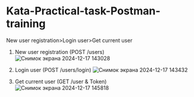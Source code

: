 # Kata-Practical-task-Postman-training
New user registration>Login user>Get current user

1. New user registration (POST /users)
![Снимок экрана 2024-12-17 143028](https://github.com/user-attachments/assets/693b970f-925d-46b1-9731-4c095bc269a0)

2. Login user (POST /users/login)
![Снимок экрана 2024-12-17 143432](https://github.com/user-attachments/assets/17d74cbf-e322-4073-be98-bf8460c4dd41)

3. Get current user (GET /user & Token)
![Снимок экрана 2024-12-17 145818](https://github.com/user-attachments/assets/c26f6340-f7e8-4fcd-b61f-12b0dd7db4e4)
